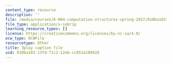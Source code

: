 ```yaml
---
content_type: resource
description: ''
file: /media/courses/6-004-computation-structures-spring-2017/010ba18313fd71c212ebcc651e18942d_z3DEmSG8kPk.srt
file_type: application/x-subrip
learning_resource_types: []
license: https://creativecommons.org/licenses/by-nc-sa/4.0/
ocw_type: OCWFile
resourcetype: Other
title: 3play caption file
uid: 010ba183-13fd-71c2-12eb-cc651e18942d
---
```

